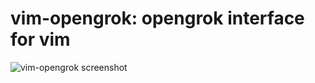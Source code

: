 vim-opengrok: opengrok interface for vim
========================================

![vim-opengrok screenshot](https://raw.github.com/asenac/vim-opengrok/master/og-mode.gif)

